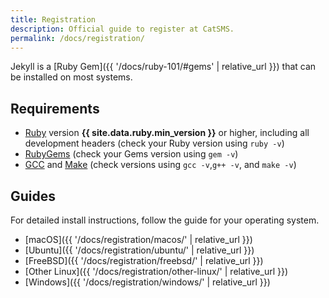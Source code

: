 ```yaml
---
title: Registration
description: Official guide to register at CatSMS.
permalink: /docs/registration/
---
```


Jekyll is a [Ruby Gem]({{ '/docs/ruby-101/#gems' | relative_url }}) that can be installed on most systems.

## Requirements

* [Ruby](https://www.ruby-lang.org/en/downloads/) version **{{ site.data.ruby.min_version }}** or higher, including all development headers (check your Ruby version using `ruby -v`)
* [RubyGems](https://rubygems.org/pages/download) (check your Gems version using `gem -v`)
* [GCC](https://gcc.gnu.org/install/) and [Make](https://www.gnu.org/software/make/) (check versions using `gcc -v`,`g++ -v`,  and `make -v`)

## Guides

For detailed install instructions, follow the guide for your operating system.

* [macOS]({{ '/docs/registration/macos/' | relative_url }})
* [Ubuntu]({{ '/docs/registration/ubuntu/' | relative_url }})
* [FreeBSD]({{ '/docs/registration/freebsd/' | relative_url }})
* [Other Linux]({{ '/docs/registration/other-linux/' | relative_url }})
* [Windows]({{ '/docs/registration/windows/' | relative_url }})